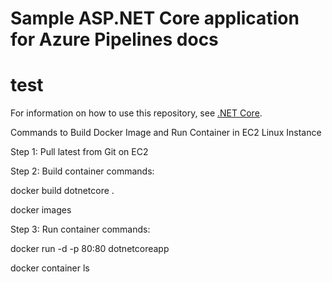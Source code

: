 # Sample ASP.NET Core application for Azure Pipelines docs
# test

For information on how to use this repository, see [.NET Core](https://docs.microsoft.com/azure/devops/pipelines/languages/dotnet-core).

Commands to Build Docker Image and Run Container in EC2 Linux Instance


Step 1:
Pull latest from Git on EC2


Step 2: Build container commands:

docker build dotnetcore .

docker images


Step 3: Run container commands:

docker run -d -p 80:80 dotnetcoreapp

docker container ls


